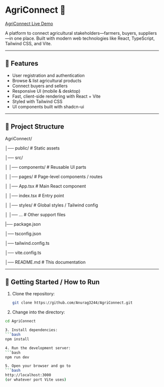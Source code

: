 # AgriConnect 🌱

[AgriConnect Live Demo](https://agriconnect.pranaycode.online/)

A platform to connect agricultural stakeholders—farmers, buyers, suppliers—in one place. Built with modern web technologies like React, TypeScript, Tailwind CSS, and Vite.

---

## 🧰 Features
- User registration and authentication  
- Browse & list agricultural products  
- Connect buyers and sellers  
- Responsive UI (mobile & desktop)  
- Fast, client-side rendering with React + Vite  
- Styled with Tailwind CSS  
- UI components built with shadcn-ui  

---

## 📂 Project Structure
AgriConnect/

│── public/ # Static assets

│── src/

│ │── components/ # Reusable UI parts
  
│ │── pages/ # Page-level components / routes
  
│ │── App.tsx # Main React component
  
│ │── index.tsx # Entry point
  
│ │── styles/ # Global styles / Tailwind config
  
│ │── ... # Other support files
  
|── package.json

│── tsconfig.json

│── tailwind.config.ts

│── vite.config.ts

│── README.md # This documentation


---

## 🚀 Getting Started / How to Run

1. Clone the repository:  
   ```bash
   git clone https://github.com/Anurag3244/AgriConnect.git

2. Change into the directory:
 ```bash
 cd AgriConnect

3. Install dependencies:
 ```bash
 npm install

4. Run the development server:
 ```bash
 npm run dev

5. Open your browser and go to
 ```bash
 http://localhost:3000
(or whatever port Vite uses)

